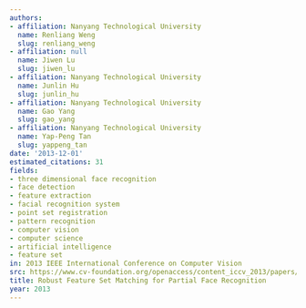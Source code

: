 ```yaml
---
authors:
- affiliation: Nanyang Technological University
  name: Renliang Weng
  slug: renliang_weng
- affiliation: null
  name: Jiwen Lu
  slug: jiwen_lu
- affiliation: Nanyang Technological University
  name: Junlin Hu
  slug: junlin_hu
- affiliation: Nanyang Technological University
  name: Gao Yang
  slug: gao_yang
- affiliation: Nanyang Technological University
  name: Yap-Peng Tan
  slug: yappeng_tan
date: '2013-12-01'
estimated_citations: 31
fields:
- three dimensional face recognition
- face detection
- feature extraction
- facial recognition system
- point set registration
- pattern recognition
- computer vision
- computer science
- artificial intelligence
- feature set
in: 2013 IEEE International Conference on Computer Vision
src: https://www.cv-foundation.org/openaccess/content_iccv_2013/papers/Weng_Robust_Feature_Set_2013_ICCV_paper.pdf
title: Robust Feature Set Matching for Partial Face Recognition
year: 2013
---
```

